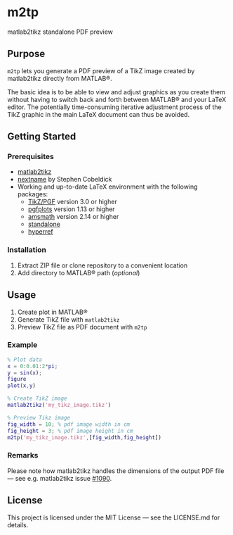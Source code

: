 # m2tp
matlab2tikz standalone PDF preview

## Purpose
`m2tp` lets you generate a PDF preview of a TikZ image created by matlab2tikz directly from MATLAB&reg;.

The basic idea is to be able to view and adjust graphics as you create them without having to switch back and forth between MATLAB&reg; and your LaTeX editor. The potentially time-consuming iterative adjustment process of the TikZ graphic in the main LaTeX document can thus be avoided.

## Getting Started

### Prerequisites
* [matlab2tikz](https://github.com/matlab2tikz/matlab2tikz)
* [nextname](https://www.mathworks.com/matlabcentral/fileexchange/64108-next-available-filename) by Stephen Cobeldick
* Working and up-to-date LaTeX environment with the following packages:
    * [TikZ/PGF](https://ctan.org/pkg/pgf) version 3.0 or higher
    * [pgfplots](https://ctan.org/pkg/pgfplots) version 1.13 or higher
    * [amsmath](https://www.ctan.org/pkg/amsmath) version 2.14 or higher
    * [standalone](https://www.ctan.org/pkg/standalone)
    * [hyperref](https://www.ctan.org/pkg/hyperref)


### Installation
1. Extract ZIP file or clone repository to a convenient location
2. Add directory to MATLAB&reg; path (*optional*)

## Usage
1. Create plot in MATLAB&reg;
2. Generate TikZ file with `matlab2tikz`
3. Preview TikZ file as PDF document with `m2tp`

### Example
```matlab
% Plot data
x = 0:0.01:2*pi;
y = sin(x);
figure
plot(x,y)

% Create TikZ image
matlab2tikz('my_tikz_image.tikz')

% Preview Tikz image
fig_width = 10; % pdf image width in cm
fig_height = 3; % pdf image height in cm
m2tp('my_tikz_image.tikz',[fig_width,fig_height])
```

### Remarks
Please note how matlab2tikz handles the dimensions of the output PDF file &mdash; see e.g. matlab2tikz issue [#1090](https://github.com/matlab2tikz/matlab2tikz/issues/1090).


## License
This project is licensed under the MIT License &mdash; see the LICENSE.md for details.

